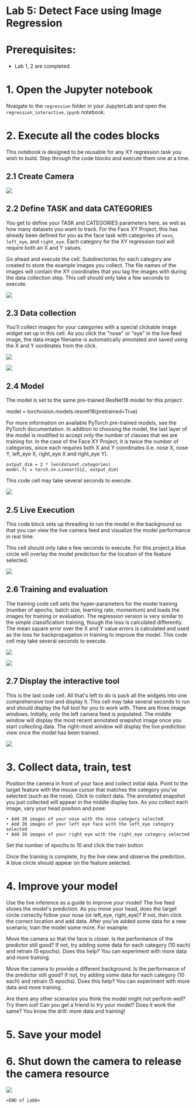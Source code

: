 # Lab 5: Detect Face using Image Regression

# Prerequisites:
- Lab 1, 2 are completed.


# 1. Open the Jupyter notebook

Nvaigate to the `regression` folder in your JupyterLab and open the `regression_interactive.ipynb` notebook.


# 2. Execute all the codes blocks

This notebook is designed to be reusable for any XY regression task you wish to build. Step through the code blocks and execute them one at a time.


## 2.1 Create Camera

![](images/emotion_create_camera.png)


## 2.2 Define TASK and data CATEGORIES

You get to define your TASK and CATEGORIES parameters here, as well as how many datasets you want to track. For the Face XY Project, this has already been defined for you as the face task with categories of `nose`, `left_eye`, and `right_eye`. Each category for the XY regression tool will require both an X and Y values. 

Go ahead and execute the cell. Subdirectories for each category are created to store the example images you collect. The file names of the images will contain the XY coordinates that you tag the images with during the data collection step. This cell should only take a few seconds to execute.

![](images/define_face_task.png)


## 2.3 Data collection

You'll collect images for your categories with a special clickable image widget set up in this cell. As you click the "nose" or "eye" in the live feed image, the data image filename is automatically annotated and saved using the X and Y oordinates from the click.


![](images/face_collect_data-1.png)

![](images/face_collect_data-2.png)


## 2.4 Model

The model is set to the same pre-trained ResNet18 model for this project:

model = torchvision.models.resnet18(pretrained=True)

For more information on available PyTorch pre-trained models, see the PyTorch documentation. In addition to choosing the model, the last layer of the model is modified to accept only the number of classes that we are training for. In the case of the Face XY Project, it is twice the number of categories, since each requires both X and Y coordinates (i.e. nose X, nose Y, left_eye X, right_eye X and right_eye Y).

```
output_dim = 2 * len(dataset.categories)
model.fc = torch.nn.Linear(512, output_dim)
```
This code cell may take several seconds to execute.

![](images/face_define_model.png)


## 2.5 Live Execution

This code block sets up threading to run the model in the background so that you can view the live camera feed and visualize the model performance in real time. 

This cell should only take a few seconds to execute. For this project,a blue circle will overlay the model prediction for the location of the feature selected.

![](images/face_live_execution.png)


## 2.6 Training and evaluation

The training code cell sets the hyper-parameters for the model training (number of epochs, batch size, learning rate, momentum) and loads the images for training or evaluation. The regression version is very similar to the simple classification training, though the loss is calculated differently. The mean square error over the X and Y value errors is calculated and used as the loss for backpropagation in training to improve the model. This code cell may take several seconds to execute.

![](images/face_training-1.png)

![](images/face_training-2.png)



## 2.7 Display the interactive tool

This is the last code cell. All that's left to do is pack all the widgets into one comprehensive tool and display it. This cell may take several seconds to run and should display the full tool for you to work with. There are three image windows. Initially, only the left camera feed is populated. The middle window will display the most recent annotated snapshot image once you start collecting data. The right-most window will display the live prediction view once the model has been trained.

![](images/face_display_widget.png)



# 3. Collect data, train, test
	
Position the camera in front of your face and collect initial data. Point to the target feature with the mouse cursor that matches the category you've selected (such as the nose). Click to collect data. The annotated snapshot you just collected will appear in the middle display box. As you collect each image, vary your head position and pose:

	• Add 20 images of your nose with the nose category selected
	• Add 20 images of your left eye face with the left_eye category selected
	• Add 20 images of your right eye with the right_eye category selected

Set the number of epochs to 10 and click the train button

Once the training is complete, try the live view and observe the prediction. A blue circle should appear on the feature selected.


# 4. Improve your model

Use the live inference as a guide to improve your model! The live feed shows the model's prediction. As you move your head, does the target circle correctly follow your nose (or left_eye, right_eye)? If not, then click the correct location and add data. After you've added some data for a new scenario, train the model some more. For example:

Move the camera so that the face is closer. Is the performance of the predictor still good? If not, try adding some data for each category (10 each) and retrain (5 epochs). Does this help? You can experiment with more data and more training.

Move the camera to provide a different background. Is the performance of the predictor still good? If not, try adding some data for each category (10 each) and retrain (5 epochs). Does this help? You can experiment with more data and more training.

Are there any other scenarios you think the model might not perform well? Try them out!
Can you get a friend to try your model? Does it work the same? You know the drill: more data and training!



# 5. Save your model


# 6. Shut down the camera to release the camera resource


![](images/face_shutdown.png)

`<END of Lab6>`

